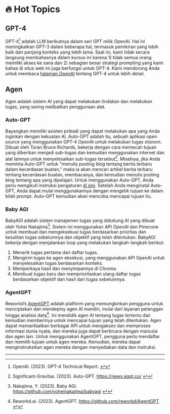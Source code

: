 # 🔥 Hot Topics

## GPT-4

GPT-4[^1] adalah LLM berikutnya dalam seri GPT milik OpenAI. Hal ini meningkatkan GPT-3 dalam beberapa hal, termasuk pemikiran yang lebih baik dan panjang konteks yang lebih lama. Saat ini, kami tidak secara langsung membahasnya dalam kursus ini karena 1) tidak semua orang memiliki akses ke sana dan 2) sebagian besar strategi prompting yang kami bahas di situs web ini juga berfungsi untuk GPT-4. Kami mendorong Anda untuk membaca [halaman OpenAI](https://openai.com/research/gpt-4) tentang GPT-4 untuk lebih detail.

## Agen

Agen adalah sistem AI yang dapat melakukan tindakan dan melakukan tugas, yang sering melibatkan penggunaan alat.

### Auto-GPT

Bayangkan memiliki asisten pribadi yang dapat melakukan apa yang Anda inginkan dengan kekuatan AI. Auto-GPT adalah itu, sebuah aplikasi open source yang menggunakan GPT-4 OpenAI untuk melakukan tugas otonom. Dibuat oleh Toran Bruce Richards, bekerja dengan cara memecah tujuan yang diberikan menjadi sub-tugas dan kemudian menggunakan internet dan alat lainnya untuk menyelesaikan sub-tugas tersebut[^2]. Misalnya, jika Anda meminta Auto-GPT untuk "menulis posting blog tentang berita terbaru dalam kecerdasan buatan," maka ia akan mencari artikel berita terbaru tentang kecerdasan buatan, membacanya, dan kemudian menulis posting blog tentang apa yang dipelajari. Untuk menggunakan Auto-GPT, Anda perlu mengikuti instruksi pengaturan [di sini](https://significant-gravitas.github.io/Auto-GPT/setup/). Setelah Anda menginstal Auto-GPT, Anda dapat mulai menggunakannya dengan mengetik tujuan ke dalam bilah prompt. Auto-GPT kemudian akan mencoba mencapai tujuan itu.

### Baby AGI

BabyAGI adalah sistem manajemen tugas yang didukung AI yang dibuat oleh Yohei Nakajima[^3]. Sistem ini menggunakan API OpenAI dan Pinecone untuk membuat dan mengeksekusi tugas berdasarkan prioritas dan kesulitan tugas sebelumnya dan objektif yang telah ditentukan. BabyAGI bekerja dengan menjalankan loop yang melakukan langkah-langkah berikut:

1. Menarik tugas pertama dari daftar tugas.
2. Mengirim tugas ke agen eksekusi, yang menggunakan API OpenAI untuk menyelesaikan tugas berdasarkan konteks.
3. Memperkaya hasil dan menyimpannya di Chroma.
4. Membuat tugas baru dan memprioritaskan ulang daftar tugas berdasarkan objektif dan hasil dari tugas sebelumnya.

### AgentGPT

Reworkd’s [AgentGPT](https://agentgpt.reworkd.ai/) adalah platform yang memungkinkan pengguna untuk menciptakan dan mendeploy agen AI mandiri, mulai dari layanan pelanggan hingga analisis data[^4]. Ini mendidik agen AI tentang tugas tertentu dan kemudian memberinya untuk mencapai tujuan yang telah ditentukan. Agen dapat memanfaatkan berbagai API untuk mengakses dan memproses informasi dunia nyata, dan mereka juga dapat berbicara dengan manusia dan agen lain. Untuk menggunakan AgentGPT, pengguna perlu mendaftar dan memilih tujuan untuk agen mereka. Kemudian, mereka dapat menginstruksikan agen mereka dengan menyediakan data dan instruksi.

---

[^1]: OpenAI. (2023). GPT-4 Technical Report.
[↩](https://learnprompting.org/docs/hot_topics#fnref-1)
[^2]: Significant-Gravitas. (2023). Auto-GPT. https://news.agpt.co/
[↩](https://learnprompting.org/docs/hot_topics#fnref-2)
[^3]: Nakajima, Y. (2023). Baby AGI. https://github.com/yoheinakajima/babyagi
[↩](https://learnprompting.org/docs/hot_topics#fnref-3)
[^4]: Reworkd.ai. (2023). AgentGPT. https://github.com/reworkd/AgentGPT
[↩](https://learnprompting.org/docs/hot_topics#fnref-4)
